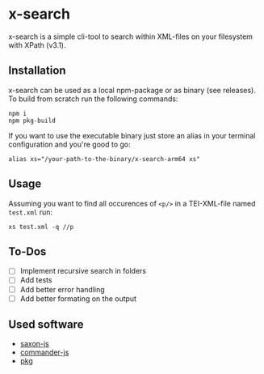 # x-search

x-search is a simple cli-tool to search within XML-files on your filesystem with XPath (v3.1).

## Installation

x-search can be used as a local npm-package or as binary (see releases). To build from scratch run the following commands:

```
npm i
npm pkg-build
```

If you want to use the executable binary just store an alias in your terminal configuration and you're good to go:
```
alias xs="/your-path-to-the-binary/x-search-arm64 xs"
```
## Usage

Assuming you want to find all occurences of `<p/>` in a TEI-XML-file named `test.xml` run:

```
xs test.xml -q //p
```

## To-Dos

- [ ] Implement recursive search in folders
- [ ] Add tests
- [ ] Add better error handling
- [ ] Add better formating on the output

## Used software

- [saxon-js](https://www.saxonica.com/saxon-js/index.xml)
- [commander-js](https://github.com/tj/commander.js/)
- [pkg](https://github.com/vercel/pkg)
